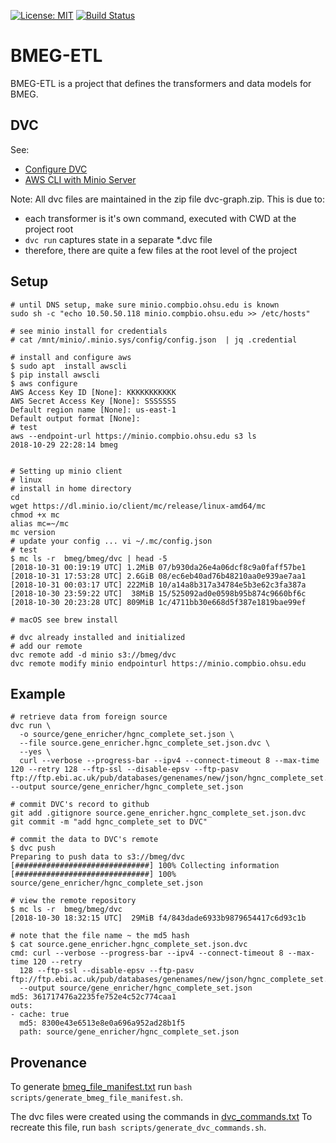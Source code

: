 [![License: MIT](https://img.shields.io/badge/License-MIT-yellow.svg)](https://opensource.org/licenses/MIT)
[![Build Status](https://travis-ci.org/bmeg/bmeg-etl.svg?branch=master)](https://travis-ci.org/bmeg/bmeg-etl)

BMEG-ETL
========

BMEG-ETL is a project that defines the transformers and data models for BMEG.


DVC
-----

See:

* [Configure DVC](https://dvc.org/doc/get-started/configure)
* [AWS CLI with Minio Server](https://docs.minio.io/docs/aws-cli-with-minio.html)


Note: All dvc files are maintained in the zip file dvc-graph.zip.  This is due to:

 * each transformer is it's own command, executed with CWD at the project root
 * `dvc run` captures state in a separate \*.dvc file
 * therefore, there are quite a few files at the root level of the project


Setup
-----

```
# until DNS setup, make sure minio.compbio.ohsu.edu is known
sudo sh -c "echo 10.50.50.118 minio.compbio.ohsu.edu >> /etc/hosts"

# see minio install for credentials
# cat /mnt/minio/.minio.sys/config/config.json  | jq .credential

# install and configure aws
$ sudo apt  install awscli
$ pip install awscli
$ aws configure
AWS Access Key ID [None]: KKKKKKKKKKK
AWS Secret Access Key [None]: SSSSSSS
Default region name [None]: us-east-1
Default output format [None]:
# test
aws --endpoint-url https://minio.compbio.ohsu.edu s3 ls
2018-10-29 22:28:14 bmeg


# Setting up minio client
# linux
# install in home directory
cd
wget https://dl.minio.io/client/mc/release/linux-amd64/mc
chmod +x mc
alias mc=~/mc
mc version
# update your config ... vi ~/.mc/config.json
# test
$ mc ls -r  bmeg/bmeg/dvc | head -5
[2018-10-31 00:19:19 UTC] 1.2MiB 07/b930da26e4a06dcf8c9a0faff57be1
[2018-10-31 17:53:28 UTC] 2.6GiB 08/ec6eb40ad76b48210aa0e939ae7aa1
[2018-10-31 00:03:17 UTC] 222MiB 10/a14a8b317a34784e5b3e62c3fa387a
[2018-10-30 23:59:22 UTC]  38MiB 15/525092ad0e0598b95b874c9660bf6c
[2018-10-30 20:23:28 UTC] 809MiB 1c/4711bb30e668d5f387e1819bae99ef

# macOS see brew install

# dvc already installed and initialized
# add our remote
dvc remote add -d minio s3://bmeg/dvc
dvc remote modify minio endpointurl https://minio.compbio.ohsu.edu
```

Example
----------

```
# retrieve data from foreign source
dvc run \
  -o source/gene_enricher/hgnc_complete_set.json \
  --file source.gene_enricher.hgnc_complete_set.json.dvc \
  --yes \
  curl --verbose --progress-bar --ipv4 --connect-timeout 8 --max-time 120 --retry 128 --ftp-ssl --disable-epsv --ftp-pasv ftp://ftp.ebi.ac.uk/pub/databases/genenames/new/json/hgnc_complete_set.json --output source/gene_enricher/hgnc_complete_set.json

# commit DVC's record to github
git add .gitignore source.gene_enricher.hgnc_complete_set.json.dvc
git commit -m "add hgnc_complete_set to DVC"

# commit the data to DVC's remote
$ dvc push
Preparing to push data to s3://bmeg/dvc
[##############################] 100% Collecting information
[##############################] 100% source/gene_enricher/hgnc_complete_set.json

# view the remote repository
$ mc ls -r  bmeg/bmeg/dvc
[2018-10-30 18:32:15 UTC]  29MiB f4/843dade6933b9879654417c6d93c1b

# note that the file name ~ the md5 hash
$ cat source.gene_enricher.hgnc_complete_set.json.dvc
cmd: curl --verbose --progress-bar --ipv4 --connect-timeout 8 --max-time 120 --retry
  128 --ftp-ssl --disable-epsv --ftp-pasv ftp://ftp.ebi.ac.uk/pub/databases/genenames/new/json/hgnc_complete_set.json
  --output source/gene_enricher/hgnc_complete_set.json
md5: 361717476a2235fe752e4c52c774caa1
outs:
- cache: true
  md5: 8300e43e6513e8e0a696a952ad28b1f5
  path: source/gene_enricher/hgnc_complete_set.json
```

Provenance
------

To generate [bmeg_file_manifest.txt](scripts/bmeg_file_manifest.txt) run `bash scripts/generate_bmeg_file_manifest.sh`.

The dvc files were created using the commands in [dvc_commands.txt](dvc_commands.txt)
To recreate this file, run `bash scripts/generate_dvc_commands.sh`.
